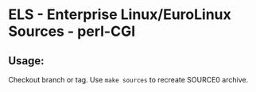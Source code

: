 # ELS - Enterprise Linux/EuroLinux Sources - perl-CGI
 
## Usage:
  Checkout branch or tag. Use `make sources` to recreate  SOURCE0 archive.

